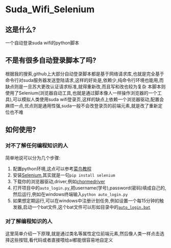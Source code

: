 # Suda_Wifi_Selenium

## 这是什么?  

一个自动登录suda wifi的python脚本

## 不是有很多自动登录脚本了吗?

根据我的搜索,github上大部分自动登录脚本都是基于网络请求库,也就是完全基于命令行对suda服务器发送登陆请求,这样的好处是,依赖少,纯命令行环境也能用,而缺点则是一旦苏大更改认证请求标准,就得重新改,而且写和改也较为复杂
本脚本则使用了Selenium(浏览器自动工具,也就是通过脚本像人一样操作浏览器的一个工具),可以模拟人类使用suda wifi登录页,这样的缺点上依赖一个浏览器驱动,配置会麻烦一点,优点则是通用性强,suda一般不会改登录页的前端元素,就是改了重新定位也不难

## 如何使用?

### 对不了解任何编程知识的人

简单地说可以分为几个步骤:

1. 配置python环境,这点可以参考[菜鸟教程](https://www.runoob.com/python3/python3-install.html)
2. 安装[Selenium](https://www.selenium.dev/zh-cn/documentation/webdriver/getting_started/install_library/),其实就是一句`pip install selenium`
3. 下载你的浏览器驱动,driver,例如[chormedriver](https://googlechromelabs.github.io/chrome-for-testing/)
4. 打开项目中的`auto_login.py`,把username(学号),password(密码)填成自己的,然后运行,例如在windows终端输入`python auto_login.py`
5. 如果想定期运行,可以在windows中注册计划任务,例如设置一个每15分钟的触发器,启动一个bat文件,这个bat文件可以形如目录中的[`auto_login.bat`](./auto_login.bat)

### 对了解编程知识的人

这里简单介绍一下原理,就是通过类名等属性定位前端元素,然后像人类一样点击选择这些按钮,看代码或者直接喂给ai都能很容易地自定义



